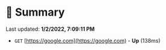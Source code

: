 # 📖 Summary
Last updated: **1/2/2022, 7:09:11 PM**

- `GET` [https://google.com](https://google.com) - **Up** (138ms)
